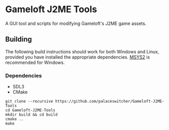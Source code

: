 # Gameloft J2ME Tools

A GUI tool and scripts for modifying Gameloft's J2ME game assets.

## Building

The following build instructions should work for both Windows and Linux, provided you have installed the appropriate dependencies. [MSYS2](https://www.msys2.org/) is recommended for Windows.

### Dependencies
- SDL3
- CMake

```
git clone --recursive https://github.com/palaceswitcher/Gameloft-J2ME-Tools
cd Gameloft-J2ME-Tools
mkdir build && cd build
cmake ..
make
```
